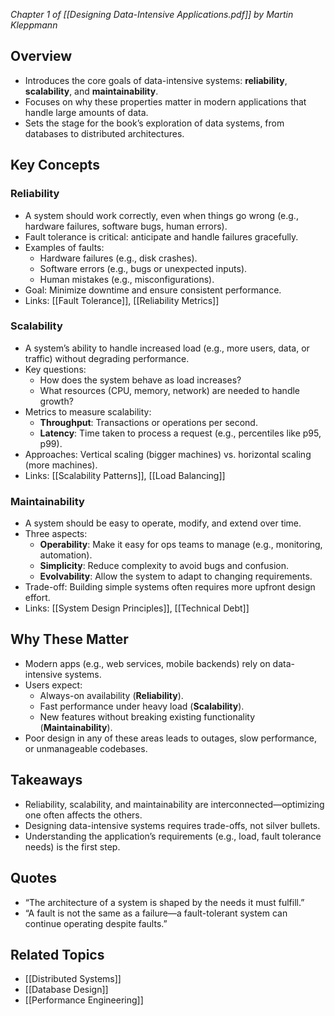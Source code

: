 _Chapter 1 of [[Designing Data-Intensive Applications.pdf]] by Martin Kleppmann_

## Overview

- Introduces the core goals of data-intensive systems: **reliability**, **scalability**, and **maintainability**.
- Focuses on why these properties matter in modern applications that handle large amounts of data.
- Sets the stage for the book’s exploration of data systems, from databases to distributed architectures.

## Key Concepts

### Reliability

- A system should work correctly, even when things go wrong (e.g., hardware failures, software bugs, human errors).
- Fault tolerance is critical: anticipate and handle failures gracefully.
- Examples of faults:
    - Hardware failures (e.g., disk crashes).
    - Software errors (e.g., bugs or unexpected inputs).
    - Human mistakes (e.g., misconfigurations).
- Goal: Minimize downtime and ensure consistent performance.
- Links: [[Fault Tolerance]], [[Reliability Metrics]]

### Scalability

- A system’s ability to handle increased load (e.g., more users, data, or traffic) without degrading performance.
- Key questions:
    - How does the system behave as load increases?
    - What resources (CPU, memory, network) are needed to handle growth?
- Metrics to measure scalability:
    - **Throughput**: Transactions or operations per second.
    - **Latency**: Time taken to process a request (e.g., percentiles like p95, p99).
- Approaches: Vertical scaling (bigger machines) vs. horizontal scaling (more machines).
- Links: [[Scalability Patterns]], [[Load Balancing]]

### Maintainability

- A system should be easy to operate, modify, and extend over time.
- Three aspects:
    - **Operability**: Make it easy for ops teams to manage (e.g., monitoring, automation).
    - **Simplicity**: Reduce complexity to avoid bugs and confusion.
    - **Evolvability**: Allow the system to adapt to changing requirements.
- Trade-off: Building simple systems often requires more upfront design effort.
- Links: [[System Design Principles]], [[Technical Debt]]

## Why These Matter

- Modern apps (e.g., web services, mobile backends) rely on data-intensive systems.
- Users expect:
    - Always-on availability (**Reliability**).
    - Fast performance under heavy load (**Scalability**).
    - New features without breaking existing functionality (**Maintainability**).
- Poor design in any of these areas leads to outages, slow performance, or unmanageable codebases.

## Takeaways

- Reliability, scalability, and maintainability are interconnected—optimizing one often affects the others.
- Designing data-intensive systems requires trade-offs, not silver bullets.
- Understanding the application’s requirements (e.g., load, fault tolerance needs) is the first step.

## Quotes

- “The architecture of a system is shaped by the needs it must fulfill.”
- “A fault is not the same as a failure—a fault-tolerant system can continue operating despite faults.”

## Related Topics

- [[Distributed Systems]]
- [[Database Design]]
- [[Performance Engineering]]